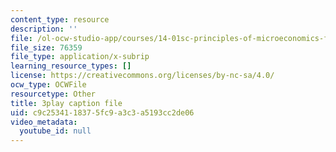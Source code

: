 ```yaml
---
content_type: resource
description: ''
file: /ol-ocw-studio-app/courses/14-01sc-principles-of-microeconomics-fall-2011/c9c2534118375fc9a3c3a5193cc2de06_Ye4vL7u6N2g.vtt
file_size: 76359
file_type: application/x-subrip
learning_resource_types: []
license: https://creativecommons.org/licenses/by-nc-sa/4.0/
ocw_type: OCWFile
resourcetype: Other
title: 3play caption file
uid: c9c25341-1837-5fc9-a3c3-a5193cc2de06
video_metadata:
  youtube_id: null
---
```

